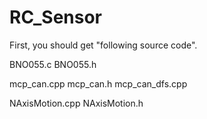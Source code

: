 # RC_Sensor
First, you should get "following source code".

BNO055.c
BNO055.h

mcp_can.cpp
mcp_can.h
mcp_can_dfs.cpp

NAxisMotion.cpp
NAxisMotion.h

